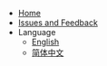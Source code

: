 * [Home](/en-us/README.md)
* [Issues and Feedback](https://github.com/DanielLiu1123/grpc-starter/issues)
* Language
    * [English](/en-us/)
    * [简体中文](/zh-cn/)
